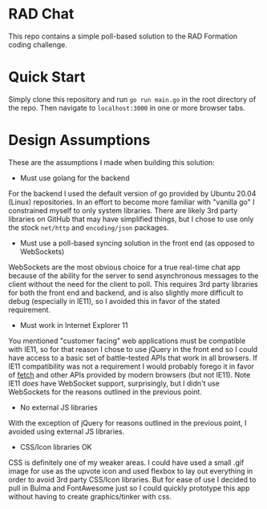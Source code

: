 # RAD Chat

This repo contains a simple poll-based solution to the RAD Formation coding challenge.

# Quick Start

Simply clone this repository and run `go run main.go` in the root directory of the repo. Then navigate to `localhost:3000` in one or more browser tabs.

# Design Assumptions

These are the assumptions I made when building this solution:

- Must use golang for the backend

For the backend I used the default version of go provided by Ubuntu 20.04 (Linux) repositories. In an effort to become more familiar with "vanilla go" I constrained myself to only system libraries. There are likely 3rd party libraries on GitHub that may have simplified things, but I chose to use only the stock `net/http` and `encoding/json` packages.

- Must use a poll-based syncing solution in the front end (as opposed to WebSockets)

WebSockets are the most obvious choice for a true real-time chat app because of the ability for the server to send asynchronous messages to the client without the need for the client to poll. This requires 3rd party libraries for both the front end and backend, and is also slightly more difficult to debug (especially in IE11), so I avoided this in favor of the stated requirement.

- Must work in Internet Explorer 11

You mentioned "customer facing" web applications must be compatible with IE11, so for that reason I chose to use jQuery in the front end so I could have access to a basic set of battle-tested APIs that work in all browsers. If IE11 compatibility was not a requirement I would probably forego it in favor of [fetch](https://developer.mozilla.org/en-US/docs/Web/API/Fetch_API) and other APIs provided by modern browsers (but not IE11). Note IE11 *does* have WebSocket support, surprisingly, but I didn't use WebSockets for the reasons outlined in the previous point.

- No external JS libraries

With the exception of jQuery for reasons outlined in the previous point, I avoided using external JS libraries.

- CSS/Icon libraries OK

CSS is definitely one of my weaker areas. I could have used a small .gif image for use as the upvote icon and used flexbox to lay out everything in order to avoid 3rd party CSS/Icon libraries. But for ease of use I decided to pull in Bulma and FontAwesome just so I could quickly prototype this app without having to create graphics/tinker with css.
